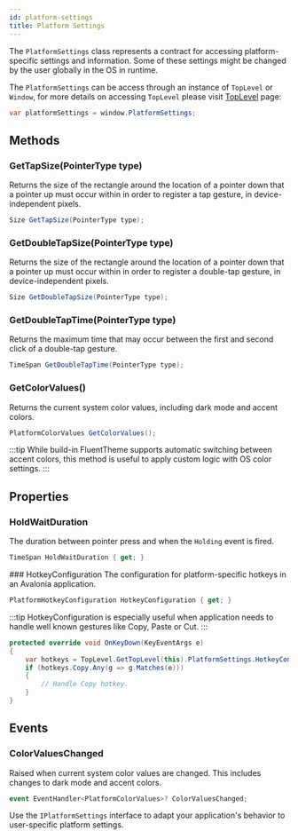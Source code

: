 ```yaml
---
id: platform-settings
title: Platform Settings
---
```


The `PlatformSettings` class represents a contract for accessing platform-specific settings and information. Some of these settings might be changed by the user globally in the OS in runtime. 

The `PlatformSettings` can be access through an instance of `TopLevel` or `Window`, for more details on accessing `TopLevel` please visit [TopLevel](../../toplevel) page:
```cs
var platformSettings = window.PlatformSettings;
```

## Methods

### GetTapSize(PointerType type)
Returns the size of the rectangle around the location of a pointer down that a pointer up must occur within in order to register a tap gesture, in device-independent pixels.

```cs 
Size GetTapSize(PointerType type);
```

### GetDoubleTapSize(PointerType type)
Returns the size of the rectangle around the location of a pointer down that a pointer up must occur within in order to register a double-tap gesture, in device-independent pixels.

```cs
Size GetDoubleTapSize(PointerType type);
```

### GetDoubleTapTime(PointerType type)
Returns the maximum time that may occur between the first and second click of a double-tap gesture.

```cs
TimeSpan GetDoubleTapTime(PointerType type);
```

### GetColorValues()
Returns the current system color values, including dark mode and accent colors.

```cs
PlatformColorValues GetColorValues();
```

:::tip
While build-in FluentTheme supports automatic switching between accent colors, this method is useful to apply custom logic with OS color settings.
:::

## Properties

### HoldWaitDuration
The duration between pointer press and when the `Holding` event is fired.

```cs
TimeSpan HoldWaitDuration { get; }
```

### HotkeyConfiguration
The configuration for platform-specific hotkeys in an Avalonia application.

```cs
PlatformHotkeyConfiguration HotkeyConfiguration { get; }
```

:::tip
HotkeyConfiguration is especially useful when application needs to handle well known gestures like Copy, Paste or Cut.
:::

```cs
protected override void OnKeyDown(KeyEventArgs e)
{
    var hotkeys = TopLevel.GetTopLevel(this).PlatformSettings.HotkeyConfiguration;
    if (hotkeys.Copy.Any(g => g.Matches(e)))
    {
        // Handle Copy hotkey.
    }
}
```


## Events

### ColorValuesChanged
Raised when current system color values are changed. This includes changes to dark mode and accent colors.

```cs
event EventHandler<PlatformColorValues>? ColorValuesChanged;
```
Use the `IPlatformSettings` interface to adapt your application's behavior to user-specific platform settings.





